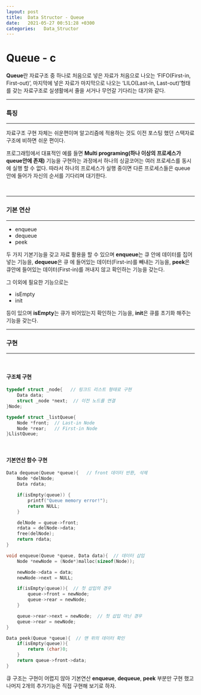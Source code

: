 ```yaml
---
layout: post
title:  Data Structor - Queue
date:   2021-05-27 00:51:28 +0300
categories:   Data_Structor
---
```


# Queue - c
**Queue**란 자료구조 중 하나로 처음으로 넣은 자료가 처음으로 나오는 ‘FIFO(First-in, First-out)’, 마지막에 넣은 자료가 마지막으로 나오는 ‘LILO(Last-in, Last-out)’형태를 갖는 자료구조로
실생활에서 줄을 서거나 무언갈 기다리는 대기와 같다.

***
### 특징
***
자료구조 구현 자체는 쉬운편이며 알고리즘에 적용하는 것도 이전 포스팅 했던 스택자료구조에 비하면 쉬운 편이다.

프로그래밍에서 대표적인 예를 들면 **Multi programing(하나 이상의 프로세스가 queue안에 존재)** 기능을 구현하는 과정에서 하나의 싱글코어는 여러 프로세스를 동시에 실행 할 수 없다. 따라서 하나의 프로세스가 실행 중이면 다른 프로세스들은 queue안에 들어가 자신의 순서를 기다리며 대기한다.


<br>

***
### 기본 연산
***
* enqueue
* dequeue
* peek

두 가지 기본기능을 갖고 자료 활용을 할 수 있으며 **enqueue**는 큐 안에 데이터를 집어 넣는 기능을, **dequeue**은 큐 에 들어있는 데이터(First-in)를 빼내는 기능을, **peek**은 큐안에 들어있는 데이터(First-in)를 꺼내지 않고 확인하는 기능을 갖는다.

그 이외에 필요한 기능으로는
* isEmpty
* init

등이 있으며 **isEmpty**는 큐가 비어있는지 확인하는 기능을, **init**은 큐를 초기화 해주는 기능을 갖는다.


***
### 구현
***
<br>

#### 구조체 구현

```c
typedef struct _node{   // 링크드 리스트 형태로 구현
    Data data;
    struct _node *next;  // 이전 노드를 연결
}Node;

typedef struct _listQueue{
    Node *front;  // Last-in Node
    Node *rear;   // First-in Node
}LlistQueue;
```

<br>

#### 기본연산 함수 구현
```c
Data dequeue(Queue *queue){   // front 데이터 반환, 삭제
    Node *delNode;
    Data rdata;

    if(isEmpty(queue)) {
        printf("Queue memory error!");
        return NULL;
    }

    delNode = queue->front;
    rdata = delNode->data;
    free(delNode);
    return rdata;
}

void enqueue(Queue *queue, Data data){  // 데이터 삽입
    Node *newNode = (Node*)malloc(sizeof(Node));

    newNode->data = data;
    newNode->next = NULL;

    if(isEmpty(queue)){  // 첫 삽입의 경우
        queue->front = newNode;
        queue->rear = newNode;
    }

    queue->rear->next = newNode;  // 첫 삽입 아닌 경우
    queue->rear = newNode;
}

Data peek(Queue *queue){  // 맨 위의 데이터 확인
    if(isEmpty(queue)){
        return (char)0;
    }
    return queue->front->data;
}
```

큐 구조는 구현이 어렵지 않아 기본연산 **enqueue**, **dequeue**, **peek** 부분만 구현 했고 나머지 2개의 추가기능은 직접 구현해 보기로 하자.